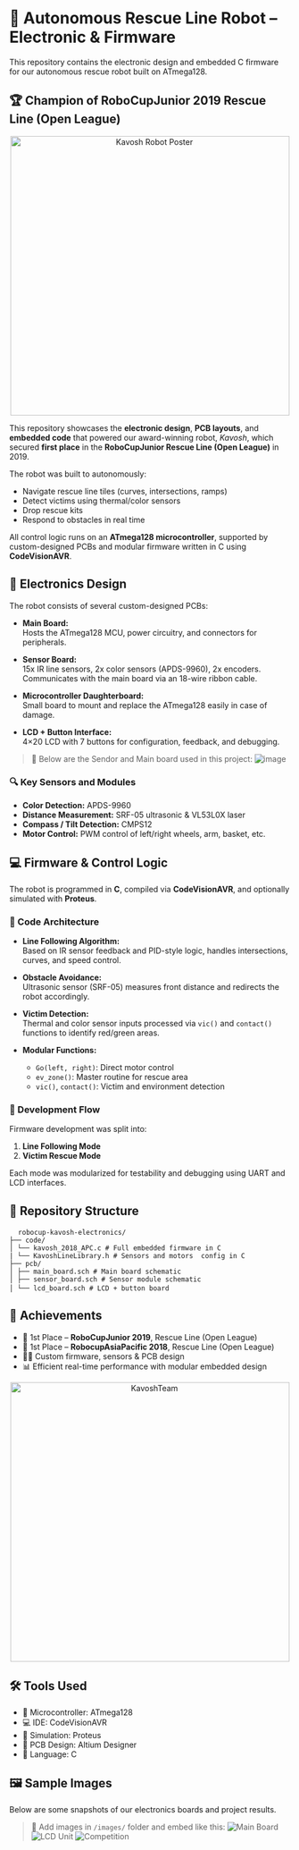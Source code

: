 # 🤖 Autonomous Rescue Line Robot – Electronic & Firmware
This repository contains the electronic design and embedded C firmware for our autonomous rescue robot built on ATmega128.

## 🏆  Champion of RoboCupJunior 2019 Rescue Line (Open League) 
<p align="center">
  <img src="https://github.com/user-attachments/assets/e92f5f4c-3cf7-4475-9e62-f1a350d7c2ae" alt="Kavosh Robot Poster" width="500"/>
</p>

This repository showcases the **electronic design**, **PCB layouts**, and **embedded code** that powered our award-winning robot, *Kavosh*, which secured **first place** in the **RoboCupJunior Rescue Line (Open League)** in 2019.

The robot was built to autonomously:
- Navigate rescue line tiles (curves, intersections, ramps)
- Detect victims using thermal/color sensors
- Drop rescue kits
- Respond to obstacles in real time

All control logic runs on an **ATmega128 microcontroller**, supported by custom-designed PCBs and modular firmware written in C using **CodeVisionAVR**.
## 🧩 Electronics Design

The robot consists of several custom-designed PCBs:

- **Main Board:**  
  Hosts the ATmega128 MCU, power circuitry, and connectors for peripherals.

- **Sensor Board:**  
  15x IR line sensors, 2x color sensors (APDS-9960), 2x encoders. Communicates with the main board via an 18-wire ribbon cable.

- **Microcontroller Daughterboard:**  
  Small board to mount and replace the ATmega128 easily in case of damage.

- **LCD + Button Interface:**  
  4×20 LCD with 7 buttons for configuration, feedback, and debugging.



> 🧱 Below are the Sendor and Main board used in this project:
![image](https://github.com/user-attachments/assets/04ff485e-752f-4453-80db-e5cb61f25f71)






### 🔍 Key Sensors and Modules
- **Color Detection:** APDS-9960
- **Distance Measurement:** SRF-05 ultrasonic & VL53L0X laser
- **Compass / Tilt Detection:** CMPS12
- **Motor Control:** PWM control of left/right wheels, arm, basket, etc.
## 💻 Firmware & Control Logic

The robot is programmed in **C**, compiled via **CodeVisionAVR**, and optionally simulated with **Proteus**.

### 🔧 Code Architecture

- **Line Following Algorithm:**  
  Based on IR sensor feedback and PID-style logic, handles intersections, curves, and speed control.

- **Obstacle Avoidance:**  
  Ultrasonic sensor (SRF-05) measures front distance and redirects the robot accordingly.

- **Victim Detection:**  
  Thermal and color sensor inputs processed via `vic()` and `contact()` functions to identify red/green areas.

- **Modular Functions:**
  - `Go(left, right)`: Direct motor control
  - `ev_zone()`: Master routine for rescue area
  - `vic()`, `contact()`: Victim and environment detection

### 🧪 Development Flow

Firmware development was split into:
1. **Line Following Mode**
2. **Victim Rescue Mode**

Each mode was modularized for testability and debugging using UART and LCD interfaces.
## 📁 Repository Structure
<pre> <code> robocup-kavosh-electronics/
├── code/
│ └── kavosh_2018_APC.c # Full embedded firmware in C
| └── KavoshLineLibrary.h # Sensors and motors  config in C
├── pcb/
│ ├── main_board.sch # Main board schematic
│ ├── sensor_board.sch # Sensor module schematic
│ └── lcd_board.sch # LCD + button board </code> </pre>
## 🏅 Achievements

- 🥇 1st Place – **RoboCupJunior 2019**, Rescue Line (Open League)
- 🥇 1st Place – **RobocupAsiaPacific 2018**, Rescue Line (Open League)
- 👨‍💻 Custom firmware, sensors & PCB design
- 📊 Efficient real-time performance with modular embedded design

<p align="center">
  <img src="https://github.com/user-attachments/assets/d2defcc8-550b-4082-bba5-fa1b4a43be51" alt="KavoshTeam" width="500"/>
</p>

## 🛠️ Tools Used

- 🧠 Microcontroller: ATmega128
- 💻 IDE: CodeVisionAVR
- 🧪 Simulation: Proteus
- 📐 PCB Design: Altium Designer
- 🧾 Language: C
## 🖼️ Sample Images

Below are some snapshots of our electronics boards and project results.

> 📌 Add images in `/images/` folder and embed like this:
![Main Board](images/board_3d.png)
![LCD Unit](images/lcd_unit.png)
![Competition](images/robocup_award.jpg)
